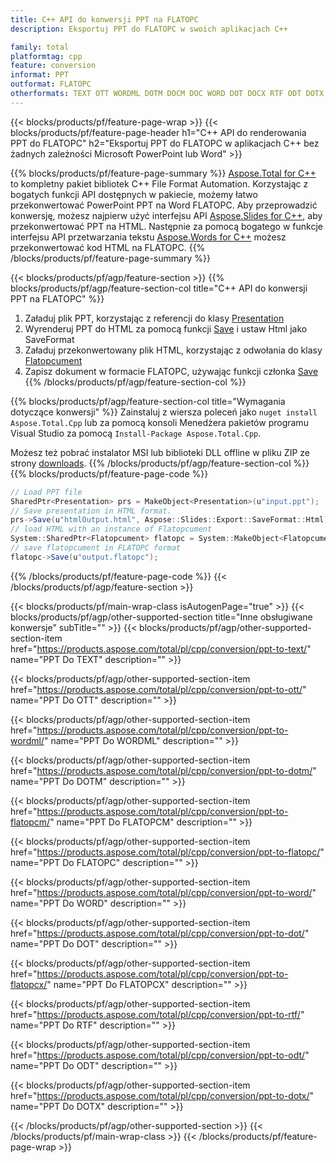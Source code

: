 ```yaml
---
title: C++ API do konwersji PPT na FLATOPC
description: Eksportuj PPT do FLATOPC w swoich aplikacjach C++

family: total
platformtag: cpp
feature: conversion
informat: PPT
outformat: FLATOPC
otherformats: TEXT OTT WORDML DOTM DOCM DOC WORD DOT DOCX RTF ODT DOTX
---
```

{{< blocks/products/pf/feature-page-wrap >}}
{{< blocks/products/pf/feature-page-header h1="C++ API do renderowania PPT do FLATOPC" h2="Eksportuj PPT do FLATOPC w aplikacjach C++ bez żadnych zależności Microsoft PowerPoint lub Word" >}}

{{% blocks/products/pf/feature-page-summary %}}
[Aspose.Total for C++](https://products.aspose.com/total/cpp/) to kompletny pakiet bibliotek C++ File Format Automation. Korzystając z bogatych funkcji API dostępnych w pakiecie, możemy łatwo przekonwertować PowerPoint PPT na Word FLATOPC. Aby przeprowadzić konwersję, możesz najpierw użyć interfejsu API [Aspose.Slides for C++](https://products.aspose.com/slides/cpp/), aby przekonwertować PPT na HTML. Następnie za pomocą bogatego w funkcje interfejsu API przetwarzania tekstu [Aspose.Words for C++](https://products.aspose.com/words/cpp/) możesz przekonwertować kod HTML na FLATOPC. 
{{% /blocks/products/pf/feature-page-summary  %}}

{{< blocks/products/pf/agp/feature-section >}}
{{% blocks/products/pf/agp/feature-section-col title="C++ API do konwersji PPT na FLATOPC" %}}
1. Załaduj plik PPT, korzystając z referencji do klasy [Presentation](https://reference.aspose.com/slides/cpp/class/aspose.slides.presentation)
2. Wyrenderuj PPT do HTML za pomocą funkcji [Save](https://reference.aspose.com/slides/cpp/class/aspose.slides.presentation#afcd59ec697bf05c10f78c3869de2ec9e) i ustaw Html jako SaveFormat
3. Załaduj przekonwertowany plik HTML, korzystając z odwołania do klasy [Flatopcument](https://reference.aspose.com/words/cpp/class/aspose.words.flatopcument)
4. Zapisz dokument w formacie FLATOPC, używając funkcji członka [Save](https://reference.aspose.com/words/cpp/class/aspose.words.flatopcument#save_string)
{{% /blocks/products/pf/agp/feature-section-col %}}

{{% blocks/products/pf/agp/feature-section-col title="Wymagania dotyczące konwersji" %}}
Zainstaluj z wiersza poleceń jako ```nuget install Aspose.Total.Cpp``` lub za pomocą konsoli Menedżera pakietów programu Visual Studio za pomocą ```Install-Package Aspose.Total.Cpp```.

Możesz też pobrać instalator MSI lub biblioteki DLL offline w pliku ZIP ze strony [downloads](https://releases.aspose.com/total/cpp).
{{% /blocks/products/pf/agp/feature-section-col %}}
{{% blocks/products/pf/feature-page-code %}}
```cs
// Load PPT file
SharedPtr<Presentation> prs = MakeObject<Presentation>(u"input.ppt");
// Save presentation in HTML format.
prs->Save(u"htmlOutput.html", Aspose::Slides::Export::SaveFormat::Html);
// load HTML with an instance of Flatopcument
System::SharedPtr<Flatopcument> flatopc = System::MakeObject<Flatopcument>(u"htmlOutput.html");
// save flatopcument in FLATOPC format
flatopc->Save(u"output.flatopc"); 
```

{{% /blocks/products/pf/feature-page-code %}}
{{< /blocks/products/pf/agp/feature-section >}}

{{< blocks/products/pf/main-wrap-class isAutogenPage="true" >}}
{{< blocks/products/pf/agp/other-supported-section title="Inne obsługiwane konwersje" subTitle="" >}}
{{< blocks/products/pf/agp/other-supported-section-item href="https://products.aspose.com/total/pl/cpp/conversion/ppt-to-text/" name="PPT Do TEXT" description="" >}}

{{< blocks/products/pf/agp/other-supported-section-item href="https://products.aspose.com/total/pl/cpp/conversion/ppt-to-ott/" name="PPT Do OTT" description="" >}}

{{< blocks/products/pf/agp/other-supported-section-item href="https://products.aspose.com/total/pl/cpp/conversion/ppt-to-wordml/" name="PPT Do WORDML" description="" >}}

{{< blocks/products/pf/agp/other-supported-section-item href="https://products.aspose.com/total/pl/cpp/conversion/ppt-to-dotm/" name="PPT Do DOTM" description="" >}}

{{< blocks/products/pf/agp/other-supported-section-item href="https://products.aspose.com/total/pl/cpp/conversion/ppt-to-flatopcm/" name="PPT Do FLATOPCM" description="" >}}

{{< blocks/products/pf/agp/other-supported-section-item href="https://products.aspose.com/total/pl/cpp/conversion/ppt-to-flatopc/" name="PPT Do FLATOPC" description="" >}}

{{< blocks/products/pf/agp/other-supported-section-item href="https://products.aspose.com/total/pl/cpp/conversion/ppt-to-word/" name="PPT Do WORD" description="" >}}

{{< blocks/products/pf/agp/other-supported-section-item href="https://products.aspose.com/total/pl/cpp/conversion/ppt-to-dot/" name="PPT Do DOT" description="" >}}

{{< blocks/products/pf/agp/other-supported-section-item href="https://products.aspose.com/total/pl/cpp/conversion/ppt-to-flatopcx/" name="PPT Do FLATOPCX" description="" >}}

{{< blocks/products/pf/agp/other-supported-section-item href="https://products.aspose.com/total/pl/cpp/conversion/ppt-to-rtf/" name="PPT Do RTF" description="" >}}

{{< blocks/products/pf/agp/other-supported-section-item href="https://products.aspose.com/total/pl/cpp/conversion/ppt-to-odt/" name="PPT Do ODT" description="" >}}

{{< blocks/products/pf/agp/other-supported-section-item href="https://products.aspose.com/total/pl/cpp/conversion/ppt-to-dotx/" name="PPT Do DOTX" description="" >}}


{{< /blocks/products/pf/agp/other-supported-section >}}
{{< /blocks/products/pf/main-wrap-class >}}
{{< /blocks/products/pf/feature-page-wrap >}}
